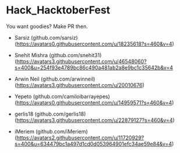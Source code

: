 # Hack_HacktoberFest
You want goodies? Make PR then.

* Sarsiz (github.com/sarsiz)  (https://avatars0.githubusercontent.com/u/18235618?s=460&v=4)

* Snehit Mishra (github.com/snehit31)  (https://avatars3.githubusercontent.com/u/46548060?s=400&u=254f93e4789bc86c490a481ab2a8e9bc1c35642b&v=4

* Arwin Neil (github.com/arwinneil)  (https://avatars3.githubusercontent.com/u/20010676)

* Yepeto (github.com/camiloibarrayepes)  (https://avatars0.githubusercontent.com/u/14959571?s=460&v=4)

* gerlis18 (github.com/gerlis18) (https://avatars3.githubusercontent.com/u/22879127?s=460&v=4)

* iMeriem (github.com/iMeriem) (https://avatars2.githubusercontent.com/u/11720929?s=400&u=634479bc1a497d1cd0d053964901efc34ae59e84&v=4)